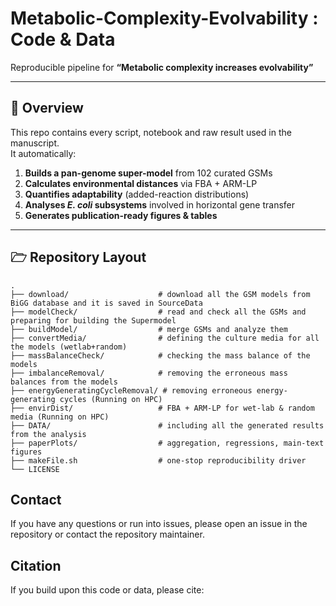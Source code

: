 

# Metabolic-Complexity-Evolvability&nbsp;: Code & Data  
Reproducible pipeline for **“Metabolic complexity increases evolvability”**  

---

## 📑 Overview
This repo contains every script, notebook and raw result used in the manuscript.  
It automatically:

1. **Builds a pan-genome super-model** from 102 curated GSMs  
2. **Calculates environmental distances** via FBA + ARM-LP  
3. **Quantifies adaptability** (added-reaction distributions)  
4. **Analyses *E. coli* subsystems** involved in horizontal gene transfer  
5. **Generates publication-ready figures & tables** 



---

## 🗁 Repository Layout

```text
.
├── download/                    # download all the GSM models from BiGG database and it is saved in SourceData
├── modelCheck/                  # read and check all the GSMs and preparing for building the Supermodel
├── buildModel/                  # merge GSMs and analyze them
├── convertMedia/                # defining the culture media for all the models (wetlab+random)
├── massBalanceCheck/            # checking the mass balance of the models
├── imbalanceRemoval/            # removing the erroneous mass balances from the models
├── energyGeneratingCycleRemoval/ # removing erroneous energy-generating cycles (Running on HPC)
├── envirDist/                   # FBA + ARM-LP for wet-lab & random media (Running on HPC)
├── DATA/                        # including all the generated results from the analysis
├── paperPlots/                  # aggregation, regressions, main-text figures
├── makeFile.sh                  # one-stop reproducibility driver
└── LICENSE
```
## Contact
If you have any questions or run into issues, please open an issue in the repository or contact the repository maintainer.

## Citation
If you build upon this code or data, please cite:
